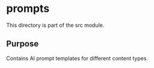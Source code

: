 # prompts

This directory is part of the src module.

## Purpose

Contains AI prompt templates for different content types.

